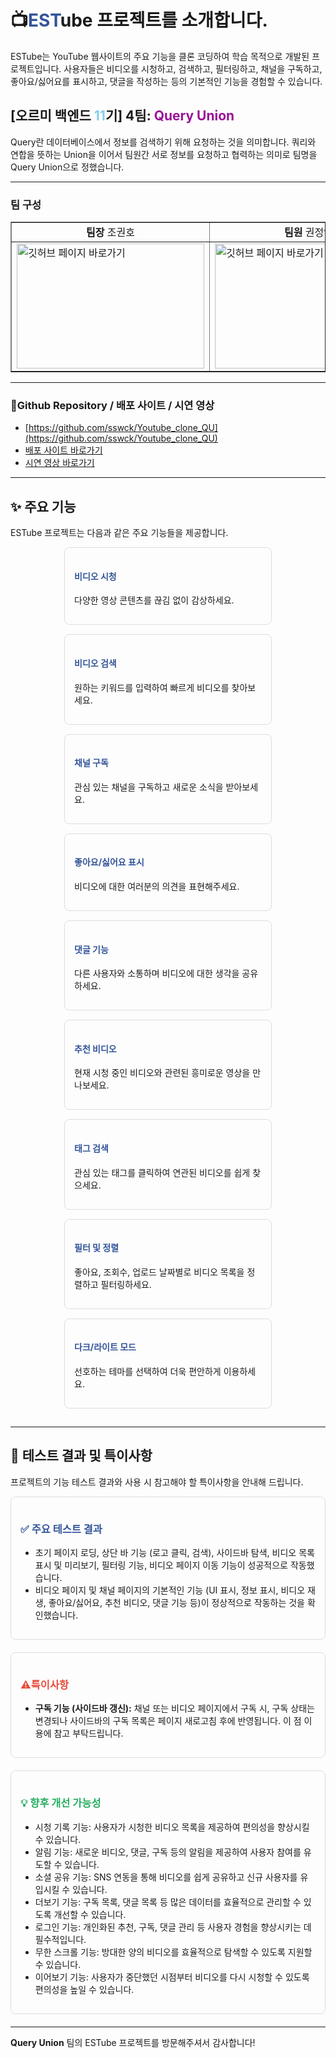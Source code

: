 # 📺<span style="color: #359;">EST</span>ube 프로젝트를 소개합니다.

ESTube는 YouTube 웹사이트의 주요 기능을 클론 코딩하여 학습 목적으로 개발된 프로젝트입니다. 사용자들은 비디오를 시청하고, 검색하고, 필터링하고, 채널을 구독하고, 좋아요/싫어요를 표시하고, 댓글을 작성하는 등의 기본적인 기능을 경험할 수 있습니다.

## [오르미 백엔드 <span style="color: skyblue;">11</span>기] 4팀: <span style="color: #919;">Query Union</span>

Query란 데이터베이스에서 정보를 검색하기 위해 요청하는 것을 의미합니다. 쿼리와 연합을 뜻하는 Union을 이어서 팀원간 서로 정보를 요청하고 협력하는 의미로 팀명을 Query Union으로 정했습니다.

---

### 팀 구성

<table border= 1px solid>
  <tr align="center">
    <td><b>팀장</b> 조권호</td>
    <td><b>팀원</b> 권정연</td>
    <td><b>팀원</b> 유동혁</td>
  </tr>

  <tr>
    <td><a href=https://github.com/sswck><img object-fit=fill src=https://avatars.githubusercontent.com/u/19251044?v=4 width="300" height="200" alt="깃허브 페이지 바로가기"></a></td>
    <td><a href=https://github.com/yeoni-2><img object-fit=fill src=https://avatars.githubusercontent.com/u/206670771?v=4 width="300" height="200" alt="깃허브 페이지 바로가기"></a></td>
    <td><a href=https://github.com/eastdh><img  object-fit=fill src=https://avatars.githubusercontent.com/u/39060720?v=4 width="300" height="200" alt="깃허브 페이지 바로가기"></a></td>
  </tr>
</table>

---

### 🚩Github Repository / 배포 사이트 / 시연 영상

- [https://github.com/sswck/Youtube_clone_QU](https://github.com/sswck/Youtube_clone_QU)
- [배포 사이트 바로가기](https://youtube-clone-qu-giie.onrender.com/)
- [시연 영상 바로가기](https://youtube-clone-qu-giie.onrender.com/)

---

## ✨ 주요 기능

ESTube 프로젝트는 다음과 같은 주요 기능들을 제공합니다.

<div style="display: flex; flex-wrap: wrap; justify-content: space-around;">
<div style="border: 1px solid #ddd; border-radius: 8px; padding: 15px; margin-bottom: 15px; width: 45%; min-width: 300px;">
<h4 style="color: #359;"><i class="fas fa-play-circle"></i> 비디오 시청</h4>
<p>다양한 영상 콘텐츠를 끊김 없이 감상하세요.</p>
</div>
<div style="border: 1px solid #ddd; border-radius: 8px; padding: 15px; margin-bottom: 15px; width: 45%; min-width: 300px;">
<h4 style="color: #359;"><i class="fas fa-search"></i> 비디오 검색</h4>
<p>원하는 키워드를 입력하여 빠르게 비디오를 찾아보세요.</p>
</div>
<div style="border: 1px solid #ddd; border-radius: 8px; padding: 15px; margin-bottom: 15px; width: 45%; min-width: 300px;">
<h4 style="color: #359;"><i class="fas fa-rss"></i> 채널 구독</h4>
<p>관심 있는 채널을 구독하고 새로운 소식을 받아보세요.</p>
</div>
<div style="border: 1px solid #ddd; border-radius: 8px; padding: 15px; margin-bottom: 15px; width: 45%; min-width: 300px;">
<h4 style="color: #359;"><i class="fas fa-thumbs-up"></i> 좋아요/싫어요 표시</h4>
<p>비디오에 대한 여러분의 의견을 표현해주세요.</p>
</div>
<div style="border: 1px solid #ddd; border-radius: 8px; padding: 15px; margin-bottom: 15px; width: 45%; min-width: 300px;">
<h4 style="color: #359;"><i class="fas fa-comment-dots"></i> 댓글 기능</h4>
<p>다른 사용자와 소통하며 비디오에 대한 생각을 공유하세요.</p>
</div>
<div style="border: 1px solid #ddd; border-radius: 8px; padding: 15px; margin-bottom: 15px; width: 45%; min-width: 300px;">
<h4 style="color: #359;"><i class="fas fa-list-alt"></i> 추천 비디오</h4>
<p>현재 시청 중인 비디오와 관련된 흥미로운 영상을 만나보세요.</p>
</div>
<div style="border: 1px solid #ddd; border-radius: 8px; padding: 15px; margin-bottom: 15px; width: 45%; min-width: 300px;">
<h4 style="color: #359;"><i class="fas fa-tags"></i> 태그 검색</h4>
<p>관심 있는 태그를 클릭하여 연관된 비디오를 쉽게 찾으세요.</p>
</div>
<div style="border: 1px solid #ddd; border-radius: 8px; padding: 15px; margin-bottom: 15px; width: 45%; min-width: 300px;">
<h4 style="color: #359;"><i class="fas fa-filter"></i> 필터 및 정렬</h4>
<p>좋아요, 조회수, 업로드 날짜별로 비디오 목록을 정렬하고 필터링하세요.</p>
</div>
<div style="border: 1px solid #ddd; border-radius: 8px; padding: 15px; margin-bottom: 15px; width: 45%; min-width: 300px;">
<h4 style="color: #359;"><i class="fas fa-adjust"></i> 다크/라이트 모드</h4>
<p>선호하는 테마를 선택하여 더욱 편안하게 이용하세요.</p>
</div>
</div>

---

## 🧪 테스트 결과 및 특이사항

프로젝트의 기능 테스트 결과와 사용 시 참고해야 할 특이사항을 안내해 드립니다.

<div style="border: 1px solid #ddd; border-radius: 8px; padding: 15px; margin-bottom: 20px;">
<h3 style="color: #359;"><i class="fas fa-check-circle"></i>✅ 주요 테스트 결과</h3>
<ul>
<li>초기 페이지 로딩, 상단 바 기능 (로고 클릭, 검색), 사이드바 탐색, 비디오 목록 표시 및 미리보기, 필터링 기능, 비디오 페이지 이동 기능이 성공적으로 작동했습니다.</li>
<li>비디오 페이지 및 채널 페이지의 기본적인 기능 (UI 표시, 정보 표시, 비디오 재생, 좋아요/싫어요, 추천 비디오, 댓글 기능 등)이 정상적으로 작동하는 것을 확인했습니다.</li>
</ul>
</div>

<div style="border: 1px solid #ddd; border-radius: 8px; padding: 15px; margin-bottom: 20px;">
<h3 style="color: #e74c3c;"><i class="fas fa-exclamation-triangle"></i> ⚠️특이사항</h3>
<ul>
<li><strong>구독 기능 (사이드바 갱신):</strong> 채널 또는 비디오 페이지에서 구독 시, 구독 상태는 변경되나 사이드바의 구독 목록은 페이지 새로고침 후에 반영됩니다. 이 점 이용에 참고 부탁드립니다.</li>
</ul>
</div>

<div style="border: 1px solid #ddd; border-radius: 8px; padding: 15px; margin-bottom: 20px;">
<h3 style="color: #27ae60;"><i class="fas fa-lightbulb"></i>💡 향후 개선 가능성</h3>
<ul>
<li> 시청 기록 기능: 사용자가 시청한 비디오 목록을 제공하여 편의성을 향상시킬 수 있습니다.</li>
<li>알림 기능: 새로운 비디오, 댓글, 구독 등의 알림을 제공하여 사용자 참여를 유도할 수 있습니다.</li>
<li>소셜 공유 기능: SNS 연동을 통해 비디오를 쉽게 공유하고 신규 사용자를 유입시킬 수 있습니다.</li>
<li>더보기 기능: 구독 목록, 댓글 목록 등 많은 데이터를 효율적으로 관리할 수 있도록 개선할 수 있습니다.</li>
<li>로그인 기능: 개인화된 추천, 구독, 댓글 관리 등 사용자 경험을 향상시키는 데 필수적입니다.</li>
<li>무한 스크롤 기능: 방대한 양의 비디오를 효율적으로 탐색할 수 있도록 지원할 수 있습니다.</li>
<li>이어보기 기능: 사용자가 중단했던 시점부터 비디오를 다시 시청할 수 있도록 편의성을 높일 수 있습니다.</li>
</ul>
</div>

---

**Query Union** 팀의 ESTube 프로젝트를 방문해주셔서 감사합니다\!
